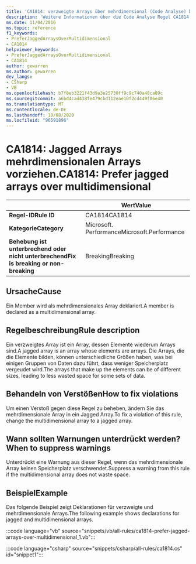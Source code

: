 ```yaml
---
title: 'CA1814: verzweigte Arrays über mehrdimensional (Code Analyse) bevorzugen'
description: 'Weitere Informationen über die Code Analyse Regel CA1814: verzweigte Arrays vor mehrdimensionalen Arrays bevorzugen'
ms.date: 11/04/2016
ms.topic: reference
f1_keywords:
- PreferJaggedArraysOverMultidimensional
- CA1814
helpviewer_keywords:
- PreferJaggedArraysOverMultidimensional
- CA1814
author: gewarren
ms.author: gewarren
dev_langs:
- CSharp
- VB
ms.openlocfilehash: b7f8eb3221f43d9a3e25730ff9c9c740a48ca89c
ms.sourcegitcommit: a6bd4cad438fe479cbd112eae10f2cd449f06e40
ms.translationtype: MT
ms.contentlocale: de-DE
ms.lasthandoff: 10/08/2020
ms.locfileid: "96591896"
---
```

# <a name="ca1814-prefer-jagged-arrays-over-multidimensional"></a><span data-ttu-id="29ac0-103">CA1814: Jagged Arrays mehrdimensionalen Arrays vorziehen.</span><span class="sxs-lookup"><span data-stu-id="29ac0-103">CA1814: Prefer jagged arrays over multidimensional</span></span>

| | <span data-ttu-id="29ac0-104">Wert</span><span class="sxs-lookup"><span data-stu-id="29ac0-104">Value</span></span> |
|-|-|
| <span data-ttu-id="29ac0-105">**Regel-ID**</span><span class="sxs-lookup"><span data-stu-id="29ac0-105">**Rule ID**</span></span> |<span data-ttu-id="29ac0-106">CA1814</span><span class="sxs-lookup"><span data-stu-id="29ac0-106">CA1814</span></span>|
| <span data-ttu-id="29ac0-107">**Kategorie**</span><span class="sxs-lookup"><span data-stu-id="29ac0-107">**Category**</span></span> |<span data-ttu-id="29ac0-108">Microsoft. Performance</span><span class="sxs-lookup"><span data-stu-id="29ac0-108">Microsoft.Performance</span></span>|
| <span data-ttu-id="29ac0-109">**Behebung ist unterbrechend oder nicht unterbrechend**</span><span class="sxs-lookup"><span data-stu-id="29ac0-109">**Fix is breaking or non-breaking**</span></span> |<span data-ttu-id="29ac0-110">Breaking</span><span class="sxs-lookup"><span data-stu-id="29ac0-110">Breaking</span></span>|

## <a name="cause"></a><span data-ttu-id="29ac0-111">Ursache</span><span class="sxs-lookup"><span data-stu-id="29ac0-111">Cause</span></span>

<span data-ttu-id="29ac0-112">Ein Member wird als mehrdimensionales Array deklariert.</span><span class="sxs-lookup"><span data-stu-id="29ac0-112">A member is declared as a multidimensional array.</span></span>

## <a name="rule-description"></a><span data-ttu-id="29ac0-113">Regelbeschreibung</span><span class="sxs-lookup"><span data-stu-id="29ac0-113">Rule description</span></span>

<span data-ttu-id="29ac0-114">Ein verzweigtes Array ist ein Array, dessen Elemente wiederum Arrays sind.</span><span class="sxs-lookup"><span data-stu-id="29ac0-114">A jagged array is an array whose elements are arrays.</span></span> <span data-ttu-id="29ac0-115">Die Arrays, die die Elemente bilden, können unterschiedliche Größen haben, was bei einigen Gruppen von Daten dazu führt, dass weniger Speicherplatz vergeudet wird.</span><span class="sxs-lookup"><span data-stu-id="29ac0-115">The arrays that make up the elements can be of different sizes, leading to less wasted space for some sets of data.</span></span>

## <a name="how-to-fix-violations"></a><span data-ttu-id="29ac0-116">Behandeln von Verstößen</span><span class="sxs-lookup"><span data-stu-id="29ac0-116">How to fix violations</span></span>

<span data-ttu-id="29ac0-117">Um einen Verstoß gegen diese Regel zu beheben, ändern Sie das mehrdimensionale Array in ein Jagged Array.</span><span class="sxs-lookup"><span data-stu-id="29ac0-117">To fix a violation of this rule, change the multidimensional array to a jagged array.</span></span>

## <a name="when-to-suppress-warnings"></a><span data-ttu-id="29ac0-118">Wann sollten Warnungen unterdrückt werden?</span><span class="sxs-lookup"><span data-stu-id="29ac0-118">When to suppress warnings</span></span>

<span data-ttu-id="29ac0-119">Unterdrückt eine Warnung aus dieser Regel, wenn das mehrdimensionale Array keinen Speicherplatz verschwendet.</span><span class="sxs-lookup"><span data-stu-id="29ac0-119">Suppress a warning from this rule if the multidimensional array does not waste space.</span></span>

## <a name="example"></a><span data-ttu-id="29ac0-120">Beispiel</span><span class="sxs-lookup"><span data-stu-id="29ac0-120">Example</span></span>

<span data-ttu-id="29ac0-121">Das folgende Beispiel zeigt Deklarationen für verzweigte und mehrdimensionale Arrays.</span><span class="sxs-lookup"><span data-stu-id="29ac0-121">The following example shows declarations for jagged and multidimensional arrays.</span></span>

:::code language="vb" source="snippets/vb/all-rules/ca1814-prefer-jagged-arrays-over-multidimensional_1.vb":::

:::code language="csharp" source="snippets/csharp/all-rules/ca1814.cs" id="snippet1":::
